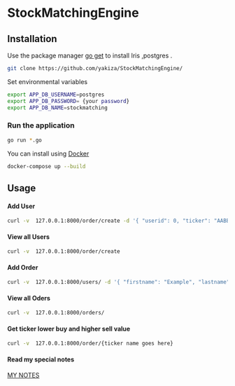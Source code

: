 # StockMatchingEngine


## Installation

Use the package manager [go get](https://golang.org/pkg/cmd/go/internal/get/) to install Iris ,postgres .

```bash
git clone https://github.com/yakiza/StockMatchingEngine/
```

Set environmental variables 

```bash
export APP_DB_USERNAME=postgres
export APP_DB_PASSWORD= {your password}
export APP_DB_NAME=stockmatching

```
### Run the application 

```bash
go run *.go
````

You can install using [Docker](https://www.docker.com/) 

```bash
docker-compose up --build
````

## Usage
#### Add User

```bash
curl -v  127.0.0.1:8000/order/create -d '{ "userid": 0, "ticker": "AABB", "price": 44.20, "quantity": 5, "command": "SELL"}'

```

#### View all Users

```bash
curl -v  127.0.0.1:8000/order/create 

```

#### Add Order

```bash
curl -v  127.0.0.1:8000/users/ -d '{ "firstname": "Example", "lastname": "Example}'

```

#### View all Oders

```bash
curl -v  127.0.0.1:8000/orders/ 

```


#### Get ticker lower buy and higher sell value

```bash
curl -v  127.0.0.1:8000/order/{ticker name goes here} 

```

#### Read my special notes 
[MY NOTES](https://github.com/yakiza/StockMatchingEngine/blob/master/.%7Elock.Documentation.odt%23)
